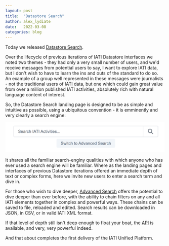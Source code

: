 ```yaml
---
layout: post
title:  "Datastore Search"
author: alex_lydiate
date:   2022-03-08
categories: blog
---
```

Today we released [Datastore Search](https://iatidatastore.iatistandard.org).

Over the lifecycle of previous iterations of IATI Datastore interfaces we noted two themes - they had only a very small number of users, and we'd receive messages from potential users to say, I want to explore IATI data, but I don't wish to have to learn the ins and outs of the standard to do so. An example of a group well represented in these messages were journalists - not the traditional users of IATI data, but one which could gain great value from over a million published IATI activities, absolutely rich with natural language content of interest.

So, the Datastore Search landing page is designed to be as simple and intuitive as possible, using a ubiquitous convention - it is emminently and very clearly a search engine:

[![IATI Datastore Search](/assets/dssearch.png)](https://iatidatastore.iatistandard.org)

It shares all the familiar search-enginy qualities with which anyone who has ever used a search engine will be familiar. Where as the landing pages and interfaces of previous Datastore iterations offered an immediate depth of text or complex forms, here we invite new users to enter a search term and dive in.

For those who wish to dive deeper, [Advanced Search](https://iatidatastore.iatistandard.org/advanced) offers the potential to dive deeper than ever before, with the ability to chain filters on any and all IATI elements together in complex and powerful ways. These chains can be saved to file, reloaded and edited. Search results can be downloaded in JSON, in CSV, or in valid IATI XML format.

If that level of depth still isn't deep enough to float your boat, the [API](https://developer.iatistandard.org/api-details#api=datastore&operation=query) is available, and very, very powerful indeed.

And that about completes the first delivery of the IATI Unified Platform.

[jekyll-docs]: https://jekyllrb.com/docs/home
[jekyll-gh]:   https://github.com/jekyll/jekyll
